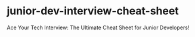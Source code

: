# junior-dev-interview-cheat-sheet
Ace Your Tech Interview: The Ultimate Cheat Sheet for Junior Developers!
